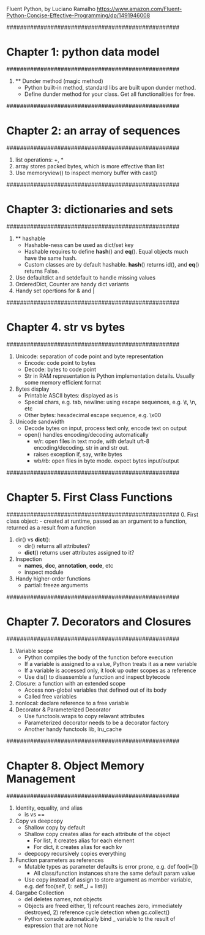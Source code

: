 Fluent Python, by Luciano Ramalho
https://www.amazon.com/Fluent-Python-Concise-Effective-Programming/dp/1491946008

###################################################
# Chapter 1: python data model
###################################################
1. ** Dunder method (magic method)
    - Python built-in method, standard libs are built upon dunder method.
    - Define dunder method for your class. Get all functionalities for free.


###################################################
# Chapter 2: an array of sequences
###################################################
1. list operations: +, *
2. array stores packed bytes, which is more effective than list
3. Use memoryview() to inspect memory buffer with cast()


###################################################
# Chapter 3: dictionaries and sets
###################################################
1. ** hashable
    - Hashable-ness can be used as dict/set key
    - Hashable requires to define __hash__() and __eq__(). Equal objects much have the same hash.
    - Custom classes are by default hashable. __hash__() returns id(), and __eq__() returns False.
2. Use defaultdict and setdefault to handle missing values
3. OrderedDict, Counter are handy dict variants
4. Handy set opertions for & and |


###################################################
# Chapter 4. str vs bytes
###################################################
1. Unicode: separation of code point and byte representation
    - Encode: code point to bytes
    - Decode: bytes to code point
    - Str in RAM representation is Python implementation details. Usually some memory efficient format
2. Bytes display
    - Printable ASCII bytes: displayed as is
    - Special chars, e.g. tab, newline: using escape sequences, e.g. \t, \n, etc
    - Other bytes: hexadecimal escape sequence, e.g. \x00
3. Unicode sandwidth
    - Decode bytes on input, process text only, encode text on output
    - open() handles encoding/decoding automatically 
        - w/r: open files in text mode, with default uft-8 encoding/decoding. str in and str out. 
        - raises exception if, say, write bytes
        - wb/rb: open files in byte mode. expect bytes input/output

###################################################
# Chapter 5. First Class Functions
###################################################
0. First class object:
    - created at runtime, passed as an argument to a function, returned as a result from a function
1. dir() vs __dict__(): 
    - dir() returns all attributes?
    - __dict__() returns user attributes assigned to it?
2. Inspection
    - __names__, __doc__, __annotation__, __code__, etc
    - inspect module
3. Handy higher-order functions
    - partial: freeze arguments

###################################################
# Chapter 7. Decorators and Closures
###################################################
1. Variable scope
    - Python compiles the body of the function before execution
    - If a variable is assigned to a value, Python treats it as a new variable
    - If a variable is accessed only, it look up outer scopes as a reference
    - Use dis() to disassemble a function and inspect bytecode
2. Closure: a function with an extended scope 
    - Access non-global variables that defined out of its body
    - Called free variables
3. nonlocal: declare reference to a free variable
4. Decorator & Parameterized Decorator
    - Use functools.wraps to copy relavant attributes
    - Parameterized decorator needs to be a decorator factory
    - Another handy functools lib, lru_cache

###################################################
# Chapter 8. Object Memory Management
###################################################    
1. Identity, equality, and alias
    - is vs ==
2. Copy vs deepcopy
    - Shallow copy by default
    - Shallow copy creates alias for each attribute of the object
        - For list, it creates alias for each element
        - For dict, it creates alias for each kv
    - deepcopy recursively copies everything
3. Function parameters as references
    - Mutable types as parameter defaults is error prone, e.g. def foo(l=[])
        - All class/function instances share the same default param value
    - Use copy instead of assign to store argument as member variable, e.g.
        def foo(self, l):
            self._l = list(l)
4. Gargabe Collection
    - del deletes names, not objects
    - Objects are freed either, 1) refcount reaches zero, immediately destroyed, 2) reference cycle detection when gc.collect()
    - Python console automatically bind _ variable to the result of expression that are not None
    